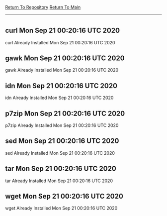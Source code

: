 [Return To Repository](https://github.com/deathbybandaid/piholeparser/)
[Return To Main](https://github.com/deathbybandaid/piholeparser/blob/master/RecentRunLogs/Mainlog.md)
____________________________________
# 
## curl Mon Sep 21 00:20:16 UTC 2020
curl Already Installed Mon Sep 21 00:20:16 UTC 2020
## gawk Mon Sep 21 00:20:16 UTC 2020
gawk Already Installed Mon Sep 21 00:20:16 UTC 2020
## idn Mon Sep 21 00:20:16 UTC 2020
idn Already Installed Mon Sep 21 00:20:16 UTC 2020
## p7zip Mon Sep 21 00:20:16 UTC 2020
p7zip Already Installed Mon Sep 21 00:20:16 UTC 2020
## sed Mon Sep 21 00:20:16 UTC 2020
sed Already Installed Mon Sep 21 00:20:16 UTC 2020
## tar Mon Sep 21 00:20:16 UTC 2020
tar Already Installed Mon Sep 21 00:20:16 UTC 2020
## wget Mon Sep 21 00:20:16 UTC 2020
wget Already Installed Mon Sep 21 00:20:16 UTC 2020
